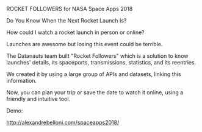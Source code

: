 ROCKET FOLLOWERS for NASA Space Apps 2018

Do You Know When the Next Rocket Launch Is?

How could I watch a rocket launch in person or online?

Launches are awesome but losing this event could be terrible.

The Datanauts team built "Rocket Followers" which is a solution to know launches' details, its spaceports, transmissions, statistics, and its reentries.

We created it by using a large group of APIs and datasets, linking this information.

Now, you can plan your trip or save the date to watch it online, using a friendly and intuitive tool.

Demo:

http://alexandrebelloni.com/spaceapps2018/
